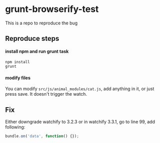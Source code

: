 grunt-browserify-test
=====================

This is a repo to reproduce the bug

## Reproduce steps
#### install npm and run grunt task
```sh
npm install
grunt
```

#### modify files
You can modify `src/js/animal_modules/cat.js`,
add anything in it, or just press save. 
It doesn't trigger the watch.

## Fix
Either downgrade watchify to 3.2.3
or in watchify 3.3.1, go to line 99, add following:

```javascript
bundle.on('data', function() {});
```

